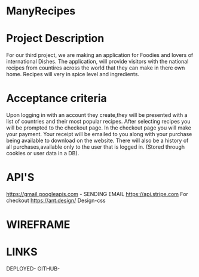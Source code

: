 # ManyRecipes

# Project Description 

For our third project, we are making an application for Foodies and lovers of international Dishes.
The application, will provide visitors with the national recipes from countires across the world that they can make in there own home.
Recipes will very in spice level and ingredients. 





# Acceptance criteria

Upon logging in with an account they create,they will be presented with a  list of countries and their most popular recipes. 
After selecting recipes you will be prompted to the checkout page. In the checkout page you will make your payment. 
Your receipt will be emailed to you along with your purchase being available to download on the website. 
There will also be a history of all purchases,available only to the user that is logged in. (Stored through cookies or user data in a DB).


# API'S

https://gmail.googleapis.com - SENDING EMAIL 
https://api.stripe.com  For checkout 
https://ant.design/  Design-css


# WIREFRAME



# LINKS 

DEPLOYED- 
GITHUB-